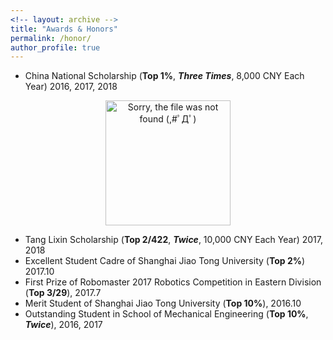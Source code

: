 ```yaml
---
<!-- layout: archive -->
title: "Awards & Honors"
permalink: /honor/
author_profile: true
---
```

* China National Scholarship (**Top 1%**, ***Three Times***, 8,000 CNY Each Year)	2016, 2017, 2018
<div>
  <p align="center">
  <img src="https://raw.githubusercontent.com/Wenbin-Xu/Wenbin-Xu.github.io/master/images/National_Scholarship.jpg?raw=true" alt="Sorry, the file was not found (,#ﾟДﾟ)  " style="width: 200px;"/> 
</p>
 <!-- <p  align="center">Fig.2 Scene-motion Perception Framework</p>-->
 </div>
 
* Tang Lixin Scholarship (**Top 2/422**, ***Twice***, 10,000 CNY Each Year)	2017, 2018
* Excellent Student Cadre of Shanghai Jiao Tong University (**Top 2%**)	2017.10
* First Prize of Robomaster 2017 Robotics Competition in Eastern Division (**Top 3/29**), 2017.7
* Merit Student of Shanghai Jiao Tong University (**Top 10%**), 2016.10
* Outstanding Student in School of Mechanical Engineering (**Top 10%**, ***Twice***), 2016, 2017


